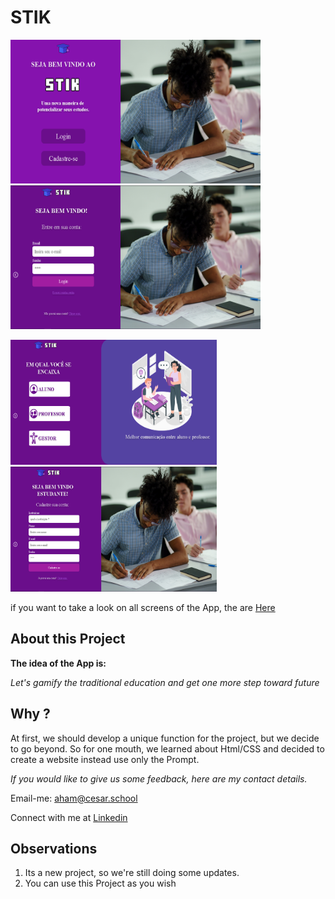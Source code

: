 # STIK

<p float="left">
  <img src="./assets/images/homepage.png" width="400" height="230" /> 
  <img src="./assets/images/loginpage.png" width="400" height="230" />
</p>
<p float="left">
  <img src="./assets/images/registerpage.png" width="330" height="200" /> 
  <img src="./assets/images/registerpage2.png" width="330" height="200" />
</p>

if you want to take a look on all screens of the App, the are [Here](https://www.figma.com/proto/wanIcTDh5GAJXAiSye6eI7/Projeto-1-Goon-Website-Stik?node-id=0%3A1)

## About this Project

**The idea of the App is:**

*Let's gamify the traditional education and get one more step toward future*

## Why ?

At first, we should develop a unique function for the project, but we decide to go beyond.
So for one mouth, we learned about Html/CSS 
and decided to create a website instead use only the Prompt.

*If you would like to give us some feedback, here are my contact details.*

Email-me: [aham@cesar.school](aham@cesar.school)

Connect with me at [Linkedin](https://www.linkedin.com/in/arthur-hendrich-b30885153/)


## Observations

1. Its a new project, so we're still doing some updates.
2. You can use this Project as you wish
